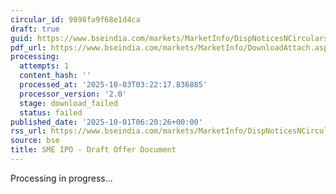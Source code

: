 ```yaml
---
circular_id: 9898fa9f68e1d4ca
draft: true
guid: https://www.bseindia.com/markets/MarketInfo/DispNoticesNCirculars.aspx?Noticeid={31305CC2-81EF-4F31-B1D2-0B3B56277B0C}&noticeno=20251001-2&dt=10/01/2025&icount=2&totcount=83&flag=0
pdf_url: https://www.bseindia.com/markets/MarketInfo/DownloadAttach.aspx?id=20251001-2&attachedId=
processing:
  attempts: 1
  content_hash: ''
  processed_at: '2025-10-03T03:22:17.836885'
  processor_version: '2.0'
  stage: download_failed
  status: failed
published_date: '2025-10-01T06:20:26+00:00'
rss_url: https://www.bseindia.com/markets/MarketInfo/DispNoticesNCirculars.aspx?Noticeid={31305CC2-81EF-4F31-B1D2-0B3B56277B0C}&noticeno=20251001-2&dt=10/01/2025&icount=2&totcount=83&flag=0
source: bse
title: SME IPO - Draft Offer Document
---
```


Processing in progress...